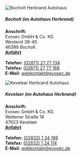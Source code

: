 
<div class="row">
    <div class="card abstand border-secondary">
        <div class="row no-gutters">
            <div class="col-md-4">
                <img src="{{ "/assets/img/AutohausBocholt.jpg?v=" | append: site.github.build_revision | relative_url }}" class="card-img" alt="Bocholt Herbrand Autohaus">
            </div>
            <div class="col-md-8">
                <div class="card-body">
                <h5 class="card-title">Bocholt (im Autohaus Herbrand)</h5>
                    <p class="card-text">
                        <strong>Anschrift:</strong><br>
                        Evosec GmbH & Co. KG<br>
                        Westend 38-40<br>
                        46399 Bocholt<br>
                        <strong><a href="https://www.google.de/maps?f=q&source=s_q&hl=de&geocode&q=Westend+38-40,+Bocholt&aq&sll=51.151786,10.415039&sspn=13.523402,39.506836&
                        ie=UTF8&hq&hnear=Westend+38,+Bocholt+46399+Bocholt,+Borken,+Nordrhein-Westfalen&ll=51.83941,6.603363&spn=0.006496,0.01929&z=16&iwloc=A">Anfahrt</a></strong><br>
                        <br>
                        <strong>Telefon:</strong> <a href="tel:(02871) 27 77 134">(02871) 27 77 134</a><br>
                        <strong>Telefax:</strong> <a href="fax:(02871) 27 77 168">(02871) 27 77 168</a><br>
                        <strong>E-Mail:</strong> <a href="mailto:webkontakt@evosec.de">webkontakt@evosec.de</a><br>
                    </p>
                </div>
            </div>
        </div>            
        <div class="row no-gutters">
            <div class="col-md-4">
                <img src="{{ "/assets/img/AutohausKevelaer.jpg?v=" | append: site.github.build_revision | relative_url }}" class="card-img" alt="Kevelear Herbrand Autohaus">
            </div>
            <div class="col-md-8">
                <div class="card-body">
                <h5 class="card-title">Kevelaer (im Autohaus Herbrand)</h5>
                    <p class="card-text">
                        <strong>Anschrift:</strong><br>
                        Evosec GmbH & Co. KG<br>
                        Wettener Straße 18<br>
                        47623 Kevelaer<br>
                        <strong><a href="https://www.google.de/maps?f=q&source=s_q&hl=de&geocode&q=Wettener+Stra%C3%9Fe+18,+Kevelaer&aq&sll=51.621427,6.720886&sspn=0.835566,2.469177&ie=UTF8&hq&hnear=Wettener+Stra%C3%9Fe+18,+Kevelaer+47623+Kevelaer,+Kleve,+Nordrhein-Westfalen&ll=51.58319,6.254869&spn=0.006533,0.01929&z=16&iwloc=A">Anfahrt</a></strong><br>
                        <br>
                        <strong>Telefon:</strong> <a href="tel:(02832) 1 24 169">(02832) 1 24 169</a><br>
                        <strong>Telefax:</strong> <a href="fax:(02832) 1 24 114">(02832) 1 24 114</a><br>
                        <strong>E-Mail:</strong> <a href="mailto:webkontakt@evosec.de">webkontakt@evosec.de</a><br>
                    </p>
                </div>
            </div>
        </div>
    </div>
</div>